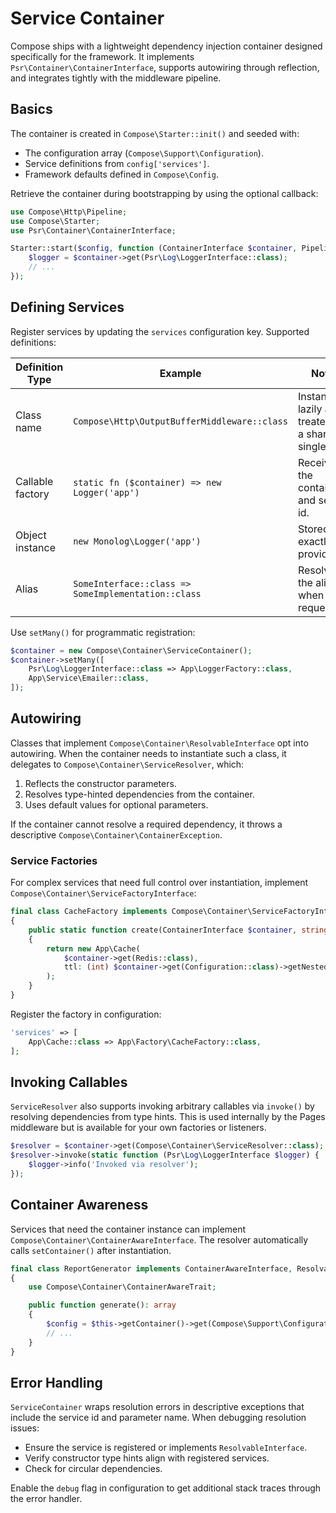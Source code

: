 # Service Container

Compose ships with a lightweight dependency injection container designed specifically for the framework. It implements `Psr\Container\ContainerInterface`, supports autowiring through reflection, and integrates tightly with the middleware pipeline.

## Basics

The container is created in `Compose\Starter::init()` and seeded with:

- The configuration array (`Compose\Support\Configuration`).
- Service definitions from `config['services']`.
- Framework defaults defined in `Compose\Config`.

Retrieve the container during bootstrapping by using the optional callback:

```php
use Compose\Http\Pipeline;
use Compose\Starter;
use Psr\Container\ContainerInterface;

Starter::start($config, function (ContainerInterface $container, Pipeline $pipeline): void {
    $logger = $container->get(Psr\Log\LoggerInterface::class);
    // ...
});
```

## Defining Services

Register services by updating the `services` configuration key. Supported definitions:

| Definition Type | Example | Notes |
| - | - | - |
| Class name | `Compose\Http\OutputBufferMiddleware::class` | Instantiated lazily and treated as a shared singleton. |
| Callable factory | `static fn ($container) => new Logger('app')` | Receives the container and service id. |
| Object instance | `new Monolog\Logger('app')` | Stored exactly as provided. |
| Alias | `SomeInterface::class => SomeImplementation::class` | Resolves the alias when requested. |

Use `setMany()` for programmatic registration:

```php
$container = new Compose\Container\ServiceContainer();
$container->setMany([
    Psr\Log\LoggerInterface::class => App\LoggerFactory::class,
    App\Service\Emailer::class,
]);
```

## Autowiring

Classes that implement `Compose\Container\ResolvableInterface` opt into autowiring. When the container needs to instantiate such a class, it delegates to `Compose\Container\ServiceResolver`, which:

1. Reflects the constructor parameters.
2. Resolves type-hinted dependencies from the container.
3. Uses default values for optional parameters.

If the container cannot resolve a required dependency, it throws a descriptive `Compose\Container\ContainerException`.

### Service Factories

For complex services that need full control over instantiation, implement `Compose\Container\ServiceFactoryInterface`:

```php
final class CacheFactory implements Compose\Container\ServiceFactoryInterface
{
    public static function create(ContainerInterface $container, string $id): object
    {
        return new App\Cache(
            $container->get(Redis::class),
            ttl: (int) $container->get(Configuration::class)->getNestedValue('cache.ttl', 60)
        );
    }
}
```

Register the factory in configuration:

```php
'services' => [
    App\Cache::class => App\Factory\CacheFactory::class,
];
```

## Invoking Callables

`ServiceResolver` also supports invoking arbitrary callables via `invoke()` by resolving dependencies from type hints. This is used internally by the Pages middleware but is available for your own factories or listeners.

```php
$resolver = $container->get(Compose\Container\ServiceResolver::class);
$resolver->invoke(static function (Psr\Log\LoggerInterface $logger) {
    $logger->info('Invoked via resolver');
});
```

## Container Awareness

Services that need the container instance can implement `Compose\Container\ContainerAwareInterface`. The resolver automatically calls `setContainer()` after instantiation.

```php
final class ReportGenerator implements ContainerAwareInterface, ResolvableInterface
{
    use Compose\Container\ContainerAwareTrait;

    public function generate(): array
    {
        $config = $this->getContainer()->get(Compose\Support\Configuration::class);
        // ...
    }
}
```

## Error Handling

`ServiceContainer` wraps resolution errors in descriptive exceptions that include the service id and parameter name. When debugging resolution issues:

- Ensure the service is registered or implements `ResolvableInterface`.
- Verify constructor type hints align with registered services.
- Check for circular dependencies.

Enable the `debug` flag in configuration to get additional stack traces through the error handler.

